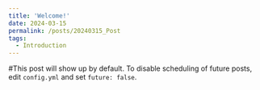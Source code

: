 ```yaml
---
title: 'Welcome!'
date: 2024-03-15
permalink: /posts/20240315_Post
tags:
  - Introduction
---
```


#This post will show up by default. To disable scheduling of future posts, edit `config.yml` and set `future: false`. 
